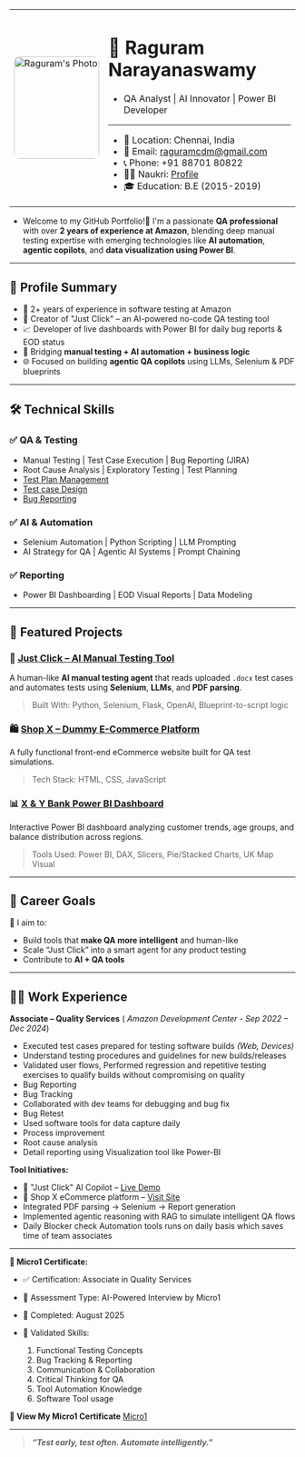 <table>
  <tr>
    <td>
      <img src="https://github.com/Raguram-N/Hello/blob/main/Pic__.jpg" width="150" height="180" style="border-radius:10px;" alt="Raguram's Photo" />
    </td>
    <td>


# 💼 Raguram Narayanaswamy
* QA Analyst | AI Innovator | Power BI Developer
---
* 📍 Location: Chennai, India
* 📧 Email: [raguramcdm@gmail.com](mailto:raguramcdm@gmail.com)
* 📞 Phone: +91 88701 80822
* 🧑‍💼 Naukri: [Profile](https://www.naukri.com/mnjuser/profile?id=&altresid)
* 🎓 Education: B.E (2015-2019)

 </tr>
</table>


* Welcome to my GitHub Portfolio!👋 I'm a passionate **QA professional** with over **2 years of experience at Amazon**, blending deep manual testing expertise with emerging technologies like **AI automation**, **agentic copilots**, and **data visualization using Power BI**.

---

## 🧾 Profile Summary

* 🧪 2+ years of experience in software testing at Amazon
* 🤖 Creator of "Just Click" – an AI-powered no-code QA testing tool
* 📈 Developer of live dashboards with Power BI for daily bug reports & EOD status
* 🧠 Bridging **manual testing + AI automation + business logic**
* 🌐 Focused on building **agentic QA copilots** using LLMs, Selenium & PDF blueprints

---

## 🛠️ Technical Skills

### ✅ QA & Testing

* Manual Testing | Test Case Execution | Bug Reporting (JIRA)
* Root Cause Analysis | Exploratory Testing | Test Planning
* [Test Plan Management](https://github.com/Raguram-N/Test_Plan_Management)
* [Test case Design](https://github.com/Raguram-N/Test-case-)
* [Bug Reporting](https://github.com/Raguram-N/Bug-Reporting)

### ✅ AI & Automation

* Selenium Automation | Python Scripting | LLM Prompting
* AI Strategy for QA | Agentic AI Systems | Prompt Chaining

### ✅ Reporting 

* Power BI Dashboarding | EOD Visual Reports | Data Modeling

---

## 🚀 Featured Projects


### 🤖 [Just Click – AI Manual Testing Tool](https://github.com/Raguram-N/AI_Manual_Tester)

A human-like **AI manual testing agent** that reads uploaded `.docx` test cases and automates tests using **Selenium**, **LLMs**, and **PDF parsing**.

> Built With: Python, Selenium, Flask, OpenAI, Blueprint-to-script logic

### 🛍️ [Shop X – Dummy E-Commerce Platform](https://github.com/Raguram-N/Shop_X)

A fully functional front-end eCommerce website built for QA test simulations.

> Tech Stack: HTML, CSS, JavaScript

### 📊 [X & Y Bank Power BI Dashboard](https://github.com/Raguram-N/Power-BI-analysis)

Interactive Power BI dashboard analyzing customer trends, age groups, and balance distribution across regions.

> Tools Used: Power BI, DAX, Slicers, Pie/Stacked Charts, UK Map Visual

---

## 🧠 Career Goals

🔭 I aim to:

* Build tools that **make QA more intelligent** and human-like
* Scale “Just Click” into a smart agent for any product testing
* Contribute to **AI + QA tools**

---

## 🧑‍💼 Work Experience

**Associate – Quality Services** ( *Amazon Development Center - Sep 2022 – Dec 2024*)
* Executed test cases prepared for testing software builds *(Web, Devices)*
* Understand testing procedures and guidelines for new builds/releases
* Validated user flows, Performed regression and repetitive testing exercises to qualify builds without compromising on quality
* Bug Reporting
* Bug Tracking
* Collaborated with dev teams for debugging and bug fix
* Bug Retest
* Used software tools for data capture daily
* Process improvement
* Root cause analysis
* Detail reporting using Visualization tool like Power-BI

**Tool Initiatives:**

  * 🧠 "Just Click" AI Copilot – [Live Demo](https://raguram-n.github.io/AI_Manual_Tester)
  * 🛒 Shop X eCommerce platform – [Visit Site](https://raguram-n.github.io/Shop_X)
  * Integrated PDF parsing → Selenium → Report generation
  * Implemented agentic reasoning with RAG to simulate intelligent QA flows
  * Daily Blocker check Automation tools runs on daily basis which saves time of team associates 

---

**📜 Micro1 Certificate:**

* ✅ Certification: Associate in Quality Services
* 🧠 Assessment Type: AI-Powered Interview by Micro1
* 📅 Completed: August 2025
* 📍 Validated Skills:

  1. Functional Testing Concepts
  2.  Bug Tracking & Reporting
  3. Communication & Collaboration
  4. Critical Thinking for QA
  5. Tool Automation Knowledge
  6. Software Tool usage

**🔗 View My Micro1 Certificate** [Micro1](https://github.com/Raguram-N/Certificate_Experienced_QA/blob/main/Certificate.jpg)


---


> ***“Test early, test often. Automate intelligently.”***
